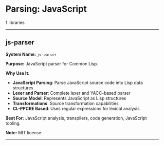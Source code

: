 # Parsing: JavaScript

1 libraries

---

## js-parser

**System Name:** `js-parser`

**Purpose:** JavaScript parser for Common Lisp.

**Why Use It:**
- **JavaScript Parsing**: Parse JavaScript source code into Lisp data structures
- **Lexer and Parser**: Complete lexer and YACC-based parser
- **Source Model**: Represents JavaScript as Lisp structures
- **Transformations**: Source transformation capabilities
- **CL-PPCRE Based**: Uses regular expressions for lexical analysis

**Best For:** JavaScript analysis, transpilers, code generation, JavaScript tooling.

**Note:** MIT license.

---


